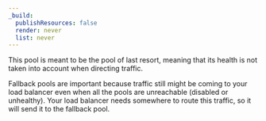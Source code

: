```yaml
---
_build:
  publishResources: false
  render: never
  list: never
---
```


This pool is meant to be the pool of last resort, meaning that its health is not taken into account when directing traffic.

Fallback pools are important because traffic still might be coming to your load balancer even when all the pools are unreachable (disabled or unhealthy). Your load balancer needs somewhere to route this traffic, so it will send it to the fallback pool.